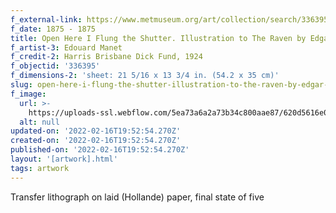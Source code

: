 ```yaml
---
f_external-link: https://www.metmuseum.org/art/collection/search/336395
f_date: 1875 - 1875
title: Open Here I Flung the Shutter. Illustration to The Raven by Edgar Allan Poe
f_artist-3: Edouard Manet
f_credit-2: Harris Brisbane Dick Fund, 1924
f_objectid: '336395'
f_dimensions-2: 'sheet: 21 5/16 x 13 3/4 in. (54.2 x 35 cm)'
slug: open-here-i-flung-the-shutter-illustration-to-the-raven-by-edgar-allan-poe
f_image:
  url: >-
    https://uploads-ssl.webflow.com/5ea73a6a2a73b34c800aae87/620d5616e07fc265b0c7ea8f_DP820762.jpeg
  alt: null
updated-on: '2022-02-16T19:52:54.270Z'
created-on: '2022-02-16T19:52:54.270Z'
published-on: '2022-02-16T19:52:54.270Z'
layout: '[artwork].html'
tags: artwork
---
```


Transfer lithograph on laid (Hollande) paper, final state of five
